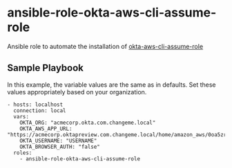 # ansible-role-okta-aws-cli-assume-role
Ansible role to automate the installation of [okta-aws-cli-assume-role](https://github.com/oktadeveloper/okta-aws-cli-assume-role)

## Sample Playbook
In this example, the variable values are the same as in defaults. Set these values appropriately based on your organization.
```
- hosts: localhost
  connection: local
  vars:
    OKTA_ORG: "acmecorp.okta.com.changeme.local"
    OKTA_AWS_APP_URL: "https://acmecorp.oktapreview.com.changeme.local/home/amazon_aws/0oa5zrwfs815KJmVF0h7/137"
    OKTA_USERNAME: "USERNAME"
    OKTA_BROWSER_AUTH: "false"
  roles:
    - ansible-role-okta-aws-cli-assume-role  
```
